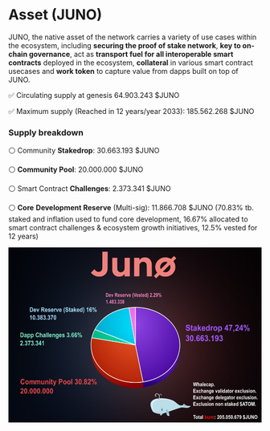 # Asset \(JUNO\)

JUNO, the native asset of the network carries a variety of use cases within the ecosystem, including **securing the proof of stake network**, **key to on-chain governance**, act as **transport fuel for all interoperable smart contracts** deployed in the ecosystem, **collateral** in various smart contract usecases and **work token** to capture value from dapps built on top of JUNO.



✅ Circulating supply at genesis 64.903.243 $JUNO

✅ Maximum supply \(Reached in 12 years/year 2033\): 185.562.268 $JUNO



### **Supply breakdown** <a id="bf63"></a>

⚪️ Community **Stakedrop**: 30.663.193 $JUNO

⚪️ **Community Pool**: 20.000.000 $JUNO

⚪️ Smart Contract **Challenges**: 2.373.341 $JUNO

⚪️ **Core** **Development Reserve** \(Multi-sig\): 11.866.708 $JUNO \(70.83% tb. staked and inflation used to fund core development, 16.67% allocated to smart contract challenges & ecosystem growth initiatives, 12.5% vested for 12 years\)

![](../../.gitbook/assets/image.png)








